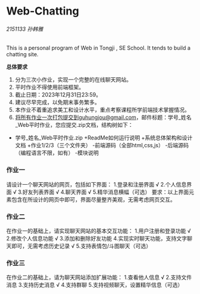 # Web-Chatting

###### 2151133 孙韩雅

This is a personal program of Web in Tongji , SE School. It tends to build a chatting site. 

**总体要求**
1. 分为三次小作业，实现一个完整的在线聊天网站。
2. 平时作业不得使用前端框架。
3. 截止日期：2023年12月31日23:59。
4. 建议尽早完成，以免期末事务繁多。
5. 本作业不着重追求美工和设计水平，重点考察课程所学前端技术掌握情况。
6. 将所有作业一次打包提交到guhungjou@gmail.com，邮件标题：学号_姓名_Web平时作业，您应提交.zip文档，结构树如下：
- 学号_姓名_Web平时作业.zip
   +ReadMe如何运行说明
   +系统总体架构和设计文档
   +作业1/2/3（三个文件夹）
   -前端源码（全部html,css,js）
   -后端源码（编程语言不限，如有）
   -模块说明

### 作业一
请设计一个聊天网站的网页，包括如下界面：
1.登录和注册界面 √
2.个人信息界面 √
3.好友列表界面 √
4.聊天界面 √
5.精华消息横幅（可选）
要求：以上界面元素包含在所设计的网页中即可，界面尽量整齐美观，无需考虑网页交互。

### 作业二
在作业一的基础上，请实现聊天网站的基本交互功能：
1.用户注册和登录功能 √
2.修改个人信息功能 √
3.添加和删除好友功能
4.实现实时聊天功能，支持文字聊天即可，无需考虑历史记录 √
5.支持表情包/斗图聊天（可选）

### 作业三
在作业二的基础上，请为聊天网站添加扩展功能：
1.查看他人信息 √
2.支持文件消息
3.支持历史消息 √
4.支持群聊
5.支持视频聊天，设置精华信息（可选）